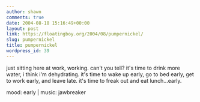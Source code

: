 ```yaml
---
author: shawn
comments: true
date: 2004-08-18 15:16:49+00:00
layout: post
link: https://floatingboy.org/2004/08/pumpernickel/
slug: pumpernickel
title: pumpernickel
wordpress_id: 39
---
```


just sitting here at work, working. can't you tell? it's time to drink more water, i think i'm dehydrating. it's time to wake up early, go to bed early, get to work early, and leave late. it's time to freak out and eat lunch...early.

mood: early | music: jawbreaker
